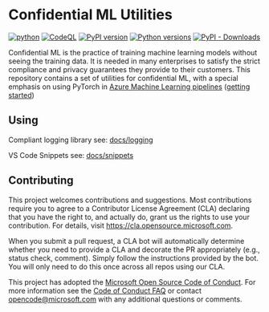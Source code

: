 # Confidential ML Utilities

[![python](https://github.com/Azure/confidential-ml-utils/workflows/python/badge.svg)](https://github.com/Azure/confidential-ml-utils/actions?query=workflow%3Apython)
[![CodeQL](https://github.com/Azure/confidential-ml-utils/workflows/CodeQL/badge.svg)](https://github.com/Azure/confidential-ml-utils/actions?query=workflow%3ACodeQL)
[![PyPI version](https://badge.fury.io/py/confidential-ml-utils.svg)](https://badge.fury.io/py/confidential-ml-utils)
[![Python versions](https://img.shields.io/badge/python-3.6+-blue.svg)](https://www.python.org/downloads/)
[![PyPI - Downloads](https://img.shields.io/pypi/dm/confidential-ml-utils)](https://pypi.org/project/confidential-ml-utils/)

Confidential ML is the practice of training machine learning models without
seeing the training data. It is needed in many enterprises to satisfy the
strict compliance and privacy guarantees they provide to their customers. This
repository contains a set of utilities for confidential ML, with a special
emphasis on using PyTorch in
[Azure Machine Learning pipelines](https://aka.ms/pl-concept)
([getting started](https://docs.microsoft.com/en-us/azure/machine-learning/tutorial-1st-experiment-sdk-setup-local))
 
## Using

Compliant logging library see:
[docs/logging](https://github.com/Azure/confidential-ml-utils/blob/master/docs/logging/README.md)

VS Code Snippets see:
[docs/snippets](https://github.com/Azure/confidential-ml-utils/blob/master/docs/snippets/README.md)

## Contributing

This project welcomes contributions and suggestions. Most contributions require
you to agree to a Contributor License Agreement (CLA) declaring that you have
the right to, and actually do, grant us the rights to use your contribution.
For details, visit https://cla.opensource.microsoft.com.

When you submit a pull request, a CLA bot will automatically determine whether
you need to provide a CLA and decorate the PR appropriately (e.g., status check,
comment). Simply follow the instructions provided by the bot. You will only need
to do this once across all repos using our CLA.

This project has adopted the
[Microsoft Open Source Code of Conduct](https://opensource.microsoft.com/codeofconduct/).
For more information see the
[Code of Conduct FAQ](https://opensource.microsoft.com/codeofconduct/faq/) or
contact [opencode@microsoft.com](mailto:opencode@microsoft.com) with any
additional questions or comments.
